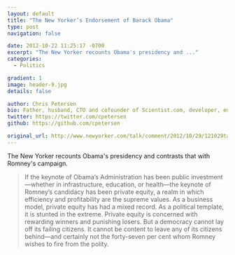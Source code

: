 ```yaml
---
layout: default
title: "The New Yorker’s Endorsement of Barack Obama"
type: post
navigation: false

date: 2012-10-22 11:25:17 -0700
excerpt: "The New Yorker recounts Obama's presidency and ..."
categories:
  - Politics

gradient: 1
image: header-9.jpg
details: false

author: Chris Petersen
bio: Father, husband, CTO and cofounder of Scientist.com, developer, entrepreneur and technologist.
twitter: https://twitter.com/cpetersen
github: https://github.com/cpetersen

original_url: http://www.newyorker.com/talk/comment/2012/10/29/121029taco_talk_editors?mbid=social_retweet
---
```



The New Yorker recounts Obama's presidency and contrasts that with Romney's campaign.

 > If the keynote of Obama’s Administration has been public investment—whether in infrastructure, education, or health—the keynote of Romney’s candidacy has been private equity, a realm in which efficiency and profitability are the supreme values. As a business model, private equity has had a mixed record. As a political template, it is stunted in the extreme. Private equity is concerned with rewarding winners and punishing losers. But a democracy cannot lay off its failing citizens. It cannot be content to leave any of its citizens behind—and certainly not the forty-seven per cent whom Romney wishes to fire from the polity.

